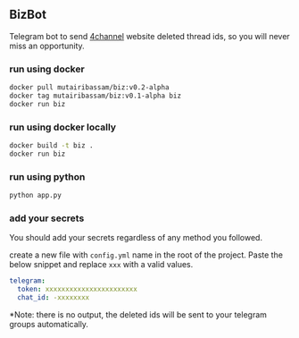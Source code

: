 ## BizBot
Telegram bot to send [4channel](https://boards.4channel.org/biz/) website deleted thread ids, so you will never miss an opportunity.

### run using docker
```bash
docker pull mutairibassam/biz:v0.2-alpha
docker tag mutairibassam/biz:v0.1-alpha biz
docker run biz
```

### run using docker locally
```bash
docker build -t biz .
docker run biz
```

### run using python

```bash
python app.py
```

### add your secrets
You should add your secrets regardless of any method you followed.

create a new file with `config.yml` name in the root of the project. Paste the below snippet and replace `xxx` with a valid values.

```yml
telegram:
  token: xxxxxxxxxxxxxxxxxxxxxxx
  chat_id: -xxxxxxxx
```

*Note: there is no output, the deleted ids will be sent to your telegram groups automatically.
